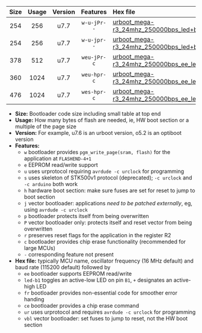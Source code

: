 |Size|Usage|Version|Features|Hex file|
|:-:|:-:|:-:|:-:|:--|
|254|256|u7.7|`w-u-jPr--`|[urboot_mega-r3_24mhz_250000bps_led+b7_ur_vbl.hex](https://raw.githubusercontent.com/stefanrueger/urboot.hex/main/boards/mega-r3/fcpu_24mhz/250000_bps/urboot_mega-r3_24mhz_250000bps_led+b7_ur_vbl.hex)|
|254|256|u7.7|`w-u-jpr--`|[urboot_mega-r3_24mhz_250000bps_led+b7_fr_ur_vbl.hex](https://raw.githubusercontent.com/stefanrueger/urboot.hex/main/boards/mega-r3/fcpu_24mhz/250000_bps/urboot_mega-r3_24mhz_250000bps_led+b7_fr_ur_vbl.hex)|
|378|512|u7.7|`weu-jPr-c`|[urboot_mega-r3_24mhz_250000bps_ee_led+b7_fr_ce_ur_vbl.hex](https://raw.githubusercontent.com/stefanrueger/urboot.hex/main/boards/mega-r3/fcpu_24mhz/250000_bps/urboot_mega-r3_24mhz_250000bps_ee_led+b7_fr_ce_ur_vbl.hex)|
|360|1024|u7.7|`weu-hpr-c`|[urboot_mega-r3_24mhz_250000bps_ee_led+b7_fr_ce_ur.hex](https://raw.githubusercontent.com/stefanrueger/urboot.hex/main/boards/mega-r3/fcpu_24mhz/250000_bps/urboot_mega-r3_24mhz_250000bps_ee_led+b7_fr_ce_ur.hex)|
|476|1024|u7.7|`wes-hpr-c`|[urboot_mega-r3_24mhz_250000bps_ee_led+b7_fr_ce.hex](https://raw.githubusercontent.com/stefanrueger/urboot.hex/main/boards/mega-r3/fcpu_24mhz/250000_bps/urboot_mega-r3_24mhz_250000bps_ee_led+b7_fr_ce.hex)|

- **Size:** Bootloader code size including small table at top end
- **Usage:** How many bytes of flash are needed, ie, HW boot section or a multiple of the page size
- **Version:** For example, u7.6 is an urboot version, o5.2 is an optiboot version
- **Features:**
  + `w` bootloader provides `pgm_write_page(sram, flash)` for the application at `FLASHEND-4+1`
  + `e` EEPROM read/write support
  + `u` uses urprotocol requiring `avrdude -c urclock` for programming
  + `s` uses skeleton of STK500v1 protocol (deprecated); `-c urclock` and `-c arduino` both work
  + `h` hardware boot section: make sure fuses are set for reset to jump to boot section
  + `j` vector bootloader: applications *need to be patched externally*, eg, using `avrdude -c urclock`
  + `p` bootloader protects itself from being overwritten
  + `P` vector bootloader only: protects itself and reset vector from being overwritten
  + `r` preserves reset flags for the application in the register R2
  + `c` bootloader provides chip erase functionality (recommended for large MCUs)
  + `-` corresponding feature not present
- **Hex file:** typically MCU name, oscillator frequency (16 MHz default) and baud rate (115200 default) followed by
  + `ee` bootloader supports EEPROM read/write
  + `led-b1` toggles an active-low LED on pin `B1`, `+` designates an active-high LED
  + `fr` bootloader provides non-essential code for smoother error handing
  + `ce` bootloader provides a chip erase command
  + `ur` uses urprotocol and requires `avrdude -c urclock` for programming
  + `vbl` vector bootloader: set fuses to jump to reset, not the HW boot section
